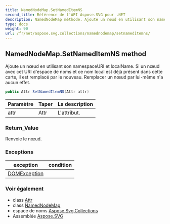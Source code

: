 ```yaml
---
title: NamedNodeMap.SetNamedItemNS
second_title: Référence de l'API Aspose.SVG pour .NET
description: NamedNodeMap méthode. Ajoute un nœud en utilisant son namespaceURI et localName. Si un nœud avec cet URI despace de noms et ce nom local est déjà présent dans cette carte il est remplacé par le nouveau. Remplacer un nœud par luimême na aucun effet.
type: docs
weight: 90
url: /fr/net/aspose.svg.collections/namednodemap/setnameditemns/
---
```

## NamedNodeMap.SetNamedItemNS method

Ajoute un nœud en utilisant son namespaceURI et localName. Si un nœud avec cet URI d'espace de noms et ce nom local est déjà présent dans cette carte, il est remplacé par le nouveau. Remplacer un nœud par lui-même n'a aucun effet.

```csharp
public Attr SetNamedItemNS(Attr attr)
```

| Paramètre | Taper | La description |
| --- | --- | --- |
| attr | Attr | L'attribut. |

### Return_Value

Renvoie le nœud.

### Exceptions

| exception | condition |
| --- | --- |
| [DOMException](../../../aspose.svg.dom/domexception/) |  |

### Voir également

* class [Attr](../../../aspose.svg.dom/attr/)
* class [NamedNodeMap](../)
* espace de noms [Aspose.Svg.Collections](../../namednodemap/)
* Assemblée [Aspose.SVG](../../../)


